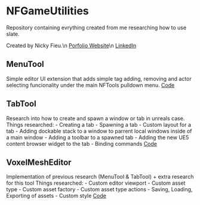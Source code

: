 # NFGameUtilities
  Repository containing evrything created from me researching how to use slate.

  Created by Nicky Fieu.\n
  [Porfolio Website](https://nickyfieu.myportfolio.com/work)\n
  [LinkedIn](https://www.linkedin.com/in/nicky-f-986552195/)

## MenuTool
  Simple editor UI extension that adds simple tag adding, removing and actor selecting funcionality under the main NFTools pulldown menu.
  [Code](https://github.com/nickyfieu/VoxelMeshEditor/tree/Dev/Source/NFToolEditorExtensionEditor/Private/MenuTool)
## TabTool
  Research into how to create and spawn a window or tab in unreals case.
  Things researched:
			- Creating a tab
			- Spawning a tab
			- Custom layout for a tab
			- Adding dockable stack to a window to parrent local windows inside of a main window
			- Adding a toolbar to a spawned tab
			- Adding the new UE5 content browser widget to the tab
			- Binding commands
  [Code](https://github.com/nickyfieu/VoxelMeshEditor/tree/Dev/Source/NFToolEditorExtensionEditor/Private/TabTool)
## VoxelMeshEditor
  Implementation of previous research (MenuTool & TabTool) + extra research for this tool
  Things researched:
			- Custom editor viewport
			- Custom asset type
			- Custom asset factory
			- Custom asset type actions
			- Saving, Loading, Exporting  of assets
			- Custom style
  [Code](https://github.com/nickyfieu/VoxelMeshEditor/tree/Dev/Source/NFToolEditorExtensionEditor/Private/VoxelMeshEditor)
